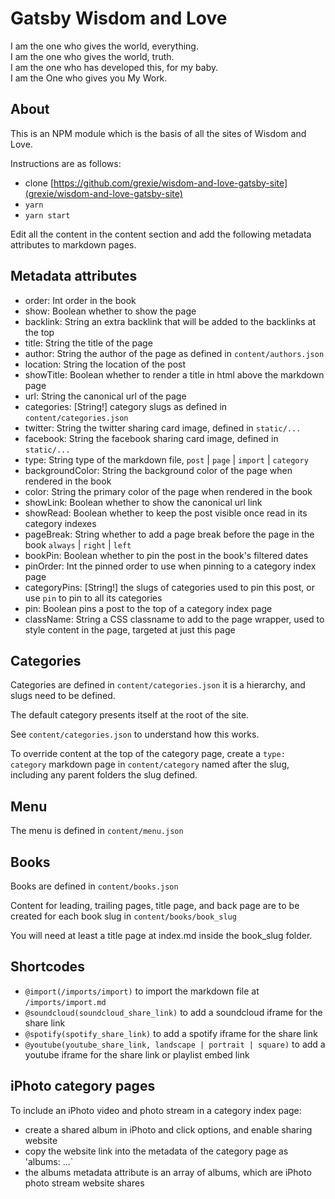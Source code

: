 # Gatsby Wisdom and Love

I am the one who gives the world, everything.  
I am the one who gives the world, truth.  
I am the one who has developed this, for my baby.  
I am the One who gives you My Work.

## About

This is an NPM module which is the basis of all the sites of Wisdom and Love.

Instructions are as follows:

- clone [https://github.com/grexie/wisdom-and-love-gatsby-site](grexie/wisdom-and-love-gatsby-site)
- `yarn`
- `yarn start`

Edit all the content in the content section and add the following metadata attributes to markdown pages.

## Metadata attributes

- order: Int order in the book
- show: Boolean whether to show the page
- backlink: String an extra backlink that will be added to the backlinks at the top
- title: String the title of the page
- author: String the author of the page as defined in `content/authors.json`
- location: String the location of the post
- showTitle: Boolean whether to render a title in html above the markdown page
- url: String the canonical url of the page
- categories: [String!] category slugs as defined in `content/categories.json`
- twitter: String the twitter sharing card image, defined in `static/...`
- facebook: String the facebook sharing card image, defined in `static/...`
- type: String type of the markdown file, `post` | `page` | `import` | `category`
- backgroundColor: String the background color of the page when rendered in the book
- color: String the primary color of the page when rendered in the book
- showLink: Boolean whether to show the canonical url link
- showRead: Boolean whether to keep the post visible once read in its category indexes
- pageBreak: String whether to add a page break before the page in the book `always` | `right` | `left`
- bookPin: Boolean whether to pin the post in the book's filtered dates
- pinOrder: Int the pinned order to use when pinning to a category index page
- categoryPins: [String!] the slugs of categories used to pin this post, or use `pin` to pin to all its categories
- pin: Boolean pins a post to the top of a category index page
- className: String a CSS classname to add to the page wrapper, used to style content in the page, targeted at just this page

## Categories

Categories are defined in `content/categories.json` it is a hierarchy, and slugs need to be defined.

The default category presents itself at the root of the site.

See `content/categories.json` to understand how this works.

To override content at the top of the category page, create a `type: category` markdown page in `content/category` named after the slug, including any parent folders the slug defined.

## Menu

The menu is defined in `content/menu.json`

## Books

Books are defined in `content/books.json`

Content for leading, trailing pages, title page, and back page are to be created for each book slug in `content/books/book_slug`

You will need at least a title page at index.md inside the book_slug folder.

## Shortcodes

- `@import(/imports/import)` to import the markdown file at `/imports/import.md`
- `@soundcloud(soundcloud_share_link)` to add a soundcloud iframe for the share link
- `@spotify(spotify_share_link)` to add a spotify iframe for the share link
- `@youtube(youtube_share_link, landscape | portrait | square)` to add a youtube iframe for the share link or playlist embed link

## iPhoto category pages

To include an iPhoto video and photo stream in a category index page:

- create a shared album in iPhoto and click options, and enable sharing website
- copy the website link into the metadata of the category page as 'albums: ...`
- the albums metadata attribute is an array of albums, which are iPhoto photo stream website shares
